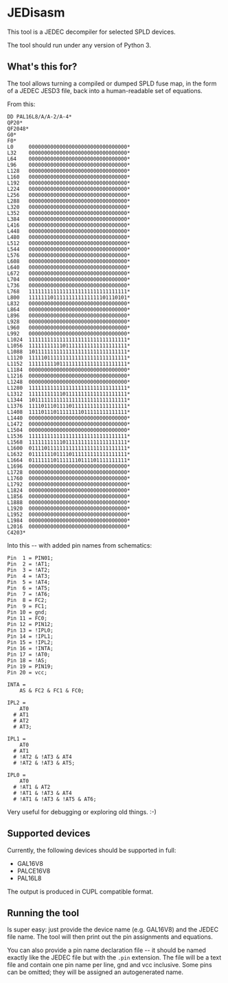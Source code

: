 # JEDisasm

This tool is a JEDEC decompiler for selected SPLD devices.

The tool should run under any version of Python 3.

## What's this for?

The tool allows turning a compiled or dumped SPLD fuse map, in the form of a JEDEC JESD3 file, back into a human-readable set of equations.

From this:

```
DD PAL16L8/A/A-2/A-4*
QP20*
QF2048*
G0*
F0*
L0     00000000000000000000000000000000*
L32    00000000000000000000000000000000*
L64    00000000000000000000000000000000*
L96    00000000000000000000000000000000*
L128   00000000000000000000000000000000*
L160   00000000000000000000000000000000*
L192   00000000000000000000000000000000*
L224   00000000000000000000000000000000*
L256   00000000000000000000000000000000*
L288   00000000000000000000000000000000*
L320   00000000000000000000000000000000*
L352   00000000000000000000000000000000*
L384   00000000000000000000000000000000*
L416   00000000000000000000000000000000*
L448   00000000000000000000000000000000*
L480   00000000000000000000000000000000*
L512   00000000000000000000000000000000*
L544   00000000000000000000000000000000*
L576   00000000000000000000000000000000*
L608   00000000000000000000000000000000*
L640   00000000000000000000000000000000*
L672   00000000000000000000000000000000*
L704   00000000000000000000000000000000*
L736   00000000000000000000000000000000*
L768   11111111111111111111111111111111*
L800   11111110111111111111111101110101*
L832   00000000000000000000000000000000*
L864   00000000000000000000000000000000*
L896   00000000000000000000000000000000*
L928   00000000000000000000000000000000*
L960   00000000000000000000000000000000*
L992   00000000000000000000000000000000*
L1024  11111111111111111111111111111111*
L1056  11111111111011111111111111111111*
L1088  10111111111111111111111111111111*
L1120  11111011111111111111111111111111*
L1152  11111111101111111111111111111111*
L1184  00000000000000000000000000000000*
L1216  00000000000000000000000000000000*
L1248  00000000000000000000000000000000*
L1280  11111111111111111111111111111111*
L1312  11111111111011111111111111111111*
L1344  10111111111111111111111111111111*
L1376  11110111011110111111111111111111*
L1408  11110111011111111011111111111111*
L1440  00000000000000000000000000000000*
L1472  00000000000000000000000000000000*
L1504  00000000000000000000000000000000*
L1536  11111111111111111111111111111111*
L1568  11111111111011111111111111111111*
L1600  01111011111111111111111111111111*
L1632  01111111011110111111111111111111*
L1664  01111111011111110111101111111111*
L1696  00000000000000000000000000000000*
L1728  00000000000000000000000000000000*
L1760  00000000000000000000000000000000*
L1792  00000000000000000000000000000000*
L1824  00000000000000000000000000000000*
L1856  00000000000000000000000000000000*
L1888  00000000000000000000000000000000*
L1920  00000000000000000000000000000000*
L1952  00000000000000000000000000000000*
L1984  00000000000000000000000000000000*
L2016  00000000000000000000000000000000*
C4203*
```

Into this -- with added pin names from schematics:

```
Pin  1 = PIN01;
Pin  2 = !AT1;
Pin  3 = !AT2;
Pin  4 = !AT3;
Pin  5 = !AT4;
Pin  6 = !AT5;
Pin  7 = !AT6;
Pin  8 = FC2;
Pin  9 = FC1;
Pin 10 = gnd;
Pin 11 = FC0;
Pin 12 = PIN12;
Pin 13 = !IPL0;
Pin 14 = !IPL1;
Pin 15 = !IPL2;
Pin 16 = !INTA;
Pin 17 = !AT0;
Pin 18 = !AS;
Pin 19 = PIN19;
Pin 20 = vcc;

INTA =
    AS & FC2 & FC1 & FC0;

IPL2 =
    AT0
  # AT1
  # AT2
  # AT3;

IPL1 =
    AT0
  # AT1
  # !AT2 & !AT3 & AT4
  # !AT2 & !AT3 & AT5;

IPL0 =
    AT0
  # !AT1 & AT2
  # !AT1 & !AT3 & AT4
  # !AT1 & !AT3 & !AT5 & AT6;
```

Very useful for debugging or exploring old things. :-)

## Supported devices

Currently, the following devices should be supported in full:

* GAL16V8
* PALCE16V8
* PAL16L8

The output is produced in CUPL compatible format.

## Running the tool

Is super easy: just provide the device name (e.g. GAL16V8) and the JEDEC file name. The tool will then print out the pin assignments and equations.

You can also provide a pin name declaration file -- it should be named exactly like the JEDEC file but with the `.pin` extension. The file will be a text file and contain one pin name per line, gnd and vcc inclusive. Some pins can be omitted; they will be assigned an autogenerated name.
